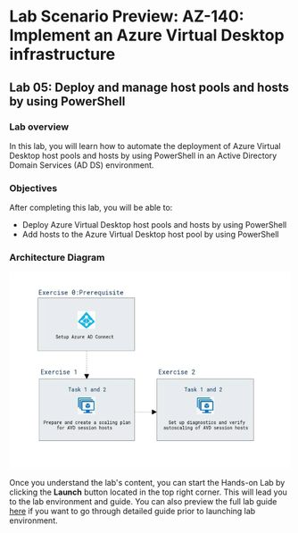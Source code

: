 # Lab Scenario Preview: AZ-140: Implement an Azure Virtual Desktop infrastructure

## Lab 05: Deploy and manage host pools and hosts by using PowerShell

### Lab overview

In this lab, you will learn how to automate the deployment of Azure Virtual Desktop host pools and hosts by using PowerShell in an Active Directory Domain Services (AD DS) environment.

### Objectives
  
After completing this lab, you will be able to:

- Deploy Azure Virtual Desktop host pools and hosts by using PowerShell
- Add hosts to the Azure Virtual Desktop host pool by using PowerShell

### Architecture Diagram

   ![](media/az-140-mod9.1.JPG)

Once you understand the lab's content, you can start the Hands-on Lab by clicking the **Launch** button located in the top right corner. This will lead you to the lab environment and guide. You can also preview the full lab guide [here](https://experience.cloudlabs.ai/#/labguidepreview/9e267bf4-d355-4f20-8628-31e41af35c84) if you want to go through detailed guide prior to launching lab environment.  